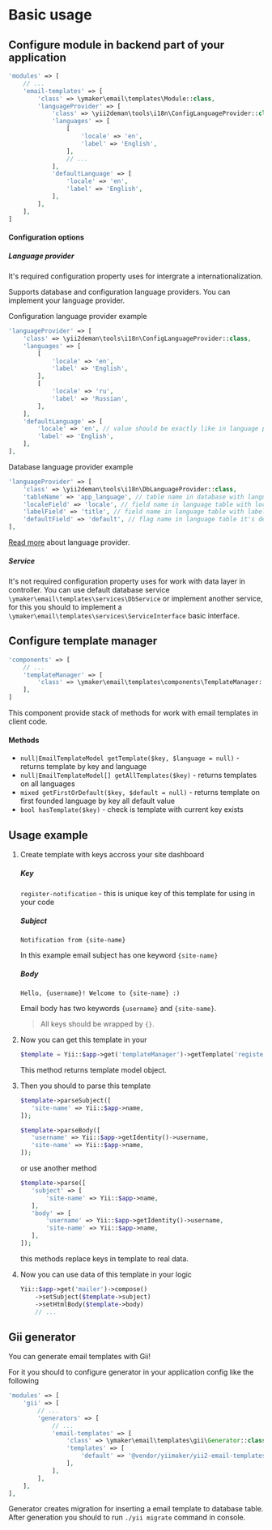 Basic usage
===========

Configure module in backend part of your application
----------------------------------------------------

```php
'modules' => [
    // ...
    'email-templates' => [
        'class' => \ymaker\email\templates\Module::class,
        'languageProvider' => [
            'class' => \yii2deman\tools\i18n\ConfigLanguageProvider::class,
            'languages' => [
                [
                    'locale' => 'en',
                    'label' => 'English',
                ],
                // ...
            ],
            'defaultLanguage' => [
                'locale' => 'en',
                'label' => 'English',
            ],
        ],
    ],
]
```
#### Configuration options

##### Language provider
It's required configuration property uses for intergrate a internationalization.

Supports database and configuration language providers. You can implement your language
provider.

Configuration language provider example
```php
'languageProvider' => [
    'class' => \yii2deman\tools\i18n\ConfigLanguageProvider::class,
    'languages' => [
        [
            'locale' => 'en',
            'label' => 'English',
        ],
        [
            'locale' => 'ru',
            'label' => 'Russian',
        ],
    ],
    'defaultLanguage' => [
        'locale' => 'en', // value should be exactly like in language property of your app config
        'label' => 'English',
    ],
],
```

Database language provider example
```php
'languageProvider' => [
    'class' => \yii2deman\tools\i18n\DbLanguageProvider::class,
    'tableName' => 'app_language', // table name in database with languages
    'localeField' => 'locale', // field name in language table with locale
    'labelField' => 'title', // field name in language table with label
    'defaultField' => 'default', // flag name in language table it's default language
],
```

[Read more](https://github.com/yii2deman/yii2deman-language-provider) about language provider.

##### Service
It's not required configuration property uses for work with
data layer in controller. You can use default database service `\ymaker\email\templates\services\DbService`
or implement another service, for this you should to implement a `\ymaker\email\templates\services\ServiceInterface`
basic interface.

Configure template manager
--------------------------

```php
'components' => [
    // ...
    'templateManager' => [
        'class' => \ymaker\email\templates\components\TemplateManager::class,
    ],
]
```
This component provide stack of methods for work with email templates in client code.

#### Methods

* `null|EmailTemplateModel getTemplate($key, $language = null)` - returns template by key and language
* `null|EmailTemplateModel[] getAllTemplates($key)` - returns templates on all languages
* `mixed getFirstOrDefault($key, $default = null)` - returns template on first founded language by key all default value
* `bool hasTemplate($key)` - check is template with current key exists

Usage example
-------------

1. Create template with keys accross your site dashboard

    ##### Key
    
    `register-notification` - this is unique key of this template for using in your code

    ##### Subject
    
    `Notification from {site-name}`
    
    In this example email subject has one keyword `{site-name}`
    
    ##### Body
    
    `Hello, {username}! Welcome to {site-name} :)`
    
    Email body has two keywords `{username}` and `{site-name}`.
    
    > All keys should be wrapped by `{}`.
    
2. Now you can get this template in your

    ```php
    $template = Yii::$app->get('templateManager')->getTemplate('register-notification');
    ```
    
    This method returns template model object.
    
3. Then you should to parse this template

    ```php
    $template->parseSubject([
       'site-name' => Yii::$app->name,
    ]);
 
    $template->parseBody([
       'username' => Yii::$app->getIdentity()->username,
       'site-name' => Yii::$app->name,
    ]);
    ```
    
    or use another method
    
    ```php
    $template->parse([
       'subject' => [
           'site-name' => Yii::$app->name,
       ],
       'body' => [
           'username' => Yii::$app->getIdentity()->username,
           'site-name' => Yii::$app->name,
       ],
    ]);
    ```
    
    this methods replace keys in template to real data.
    
4. Now you can use data of this template in your logic

    ```php
    Yii::$app->get('mailer')->compose()
        ->setSubject($template->subject)
        ->setHtmlBody($template->body)
        // ...
    ```
    
Gii generator
-------------

You can generate email templates with Gii!

For it you should to configure generator in your application config like the following
```php
'modules' => [
    'gii' => [
        // ...
        'generators' => [
            // ...
            'email-templates' => [
                'class' => \ymaker\email\templates\gii\Generator::class,
                'templates' => [
                    'default' => '@vendor/yiimaker/yii2-email-templates/src/gii/default',
                ],
            ],
        ],
    ],
],
```

Generator creates migration for inserting a email template to database table.
After generation you should to run `./yii migrate` command in console.